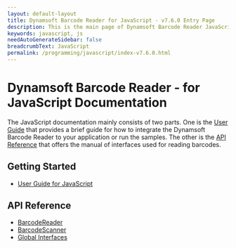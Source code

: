 ```yaml
---
layout: default-layout
title: Dynamsoft Barcode Reader for JavaScript - v7.6.0 Entry Page
description: This is the main page of Dynamsoft Barcode Reader JavaScript SDK.
keywords: javascript, js
needAutoGenerateSidebar: false
breadcrumbText: JavaScript
permalink: /programming/javascript/index-v7.6.0.html
---
```


# Dynamsoft Barcode Reader - for JavaScript Documentation

The JavaScript documentation mainly consists of two parts. One is the [User Guide](#getting-started) that provides a brief guide for how to integrate the Dynamsoft Barcode Reader to your application or run the samples. The other is the [API Reference](#api-reference) that offers the manual of interfaces used for reading barcodes.

## Getting Started

- [User Guide for JavaScript](user-guide/)

## API Reference

- [BarcodeReader](api-reference/#barcodereader)
- [BarcodeScanner](api-reference/#barcodescanner)
- [Global Interfaces](api-reference/#global-interfaces)
